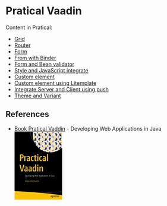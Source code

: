 
# Pratical Vaadin

Content in Pratical:
  + [Grid](https://github.com/gilberto-009199/practical-vaadin/tree/main/grid-example) 
  + [Router](https://github.com/gilberto-009199/practical-vaadin/tree/main/router-example) 
  + [Form](https://github.com/gilberto-009199/practical-vaadin/tree/main/form-example) 
  + [From with Binder](https://github.com/gilberto-009199/practical-vaadin/tree/main/form-example-with-binder) 
  + [Form and Bean validator](https://github.com/gilberto-009199/practical-vaadin/tree/main/form-example-with-binder-with-bean-validator) 
  + [Style and JavaScript integrate](https://github.com/gilberto-009199/practical-vaadin/tree/main/style-and-integrate-javascript-example) 
  + [Custom element](https://github.com/gilberto-009199/practical-vaadin/tree/main/api-element-with-custom-element-and-mixin-and-style-inline-example) 
  + [Custom element using Litemplate](https://github.com/gilberto-009199/practical-vaadin/tree/main/custom-element-advance-example) 
  + [Integrate Server and Client using push](https://github.com/gilberto-009199/practical-vaadin/tree/main/server-push-example) 
  + [Theme and Variant](https://github.com/gilberto-009199/practical-vaadin/tree/main/theme-and-theme-variant-example) 


## References

+ [Book Pratical Vaddin](https://www.researchgate.net/publication/353698911_Practical_Vaadin_Developing_Web_Applications_in_Java) - Developing Web Applications in Java<br />
  <img src="./book-practical-vaadin.jpg" width="128px" alt="book reference Pratical Vaadin">
